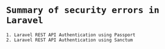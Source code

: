 # `Summary of security errors in Laravel`

```
1. Laravel REST API Authentication using Passport
2. Laravel REST API Authentication using Sanctum
```